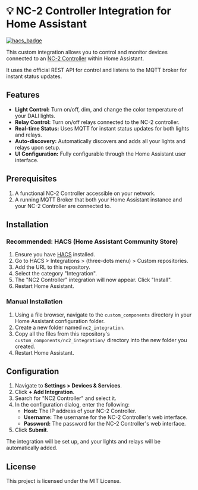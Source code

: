 # 💡 NC-2 Controller Integration for Home Assistant

[![hacs_badge](https://img.shields.io/badge/HACS-Default-orange.svg)](https://github.com/hacs/integration)

This custom integration allows you to control and monitor devices connected to an [NC-2 Controller](https://ambiot.io/products/nc-2) within Home Assistant.

It uses the official REST API for control and listens to the MQTT broker for instant status updates.

## Features

*   **Light Control:** Turn on/off, dim, and change the color temperature of your DALI lights.
*   **Relay Control:** Turn on/off relays connected to the NC-2 controller.
*   **Real-time Status:** Uses MQTT for instant status updates for both lights and relays.
*   **Auto-discovery:** Automatically discovers and adds all your lights and relays upon setup.
*   **UI Configuration:** Fully configurable through the Home Assistant user interface.

## Prerequisites

1.  A functional NC-2 Controller accessible on your network.
2.  A running MQTT Broker that both your Home Assistant instance and your NC-2 Controller are connected to.

## Installation

### Recommended: HACS (Home Assistant Community Store)

1.  Ensure you have [HACS](https://hacs.xyz/) installed.
2.  Go to HACS > Integrations > (three-dots menu) > Custom repositories.
3.  Add the URL to this repository.
4.  Select the category "Integration".
5.  The "NC2 Controller" integration will now appear. Click "Install".
6.  Restart Home Assistant.

### Manual Installation

1.  Using a file browser, navigate to the `custom_components` directory in your Home Assistant configuration folder.
2.  Create a new folder named `nc2_integration`.
3.  Copy all the files from this repository's `custom_components/nc2_integration/` directory into the new folder you created.
4.  Restart Home Assistant.

## Configuration

1.  Navigate to **Settings > Devices & Services**.
2.  Click **+ Add Integration**.
3.  Search for "NC2 Controller" and select it.
4.  In the configuration dialog, enter the following:
    *   **Host:** The IP address of your NC-2 Controller.
    *   **Username:** The username for the NC-2 Controller's web interface.
    *   **Password:** The password for the NC-2 Controller's web interface.
5.  Click **Submit**.

The integration will be set up, and your lights and relays will be automatically added.

## License

This project is licensed under the MIT License.
